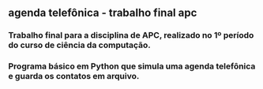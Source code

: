## agenda telefônica - trabalho final apc
### Trabalho final para a disciplina de APC, realizado no 1º período do curso de ciência da computação. 
### Programa básico em Python que simula uma agenda telefônica e guarda os contatos em arquivo.
